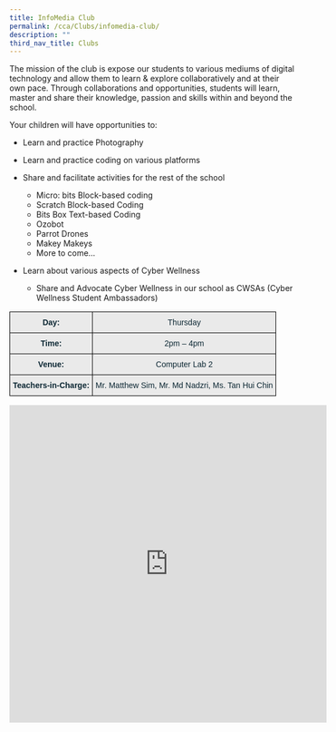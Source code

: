 ```yaml
---
title: InfoMedia Club
permalink: /cca/Clubs/infomedia-club/
description: ""
third_nav_title: Clubs
---
```

The mission of the club is expose our students to various mediums of digital technology and allow them to learn &amp; explore collaboratively and at their own pace. Through collaborations and opportunities, students will learn, master and share their knowledge, passion and skills within and beyond the school.&nbsp;

Your children will have opportunities to:

*   Learn and practice Photography
*   Learn and practice coding on various platforms
*   Share and facilitate activities for the rest of the school

	*   Micro: bits Block-based coding
	*   Scratch Block-based Coding
	*   Bits Box Text-based Coding
	*   Ozobot
	*   Parrot Drones
	*   Makey Makeys
	*   More to come…&nbsp;

*   Learn about various aspects of Cyber Wellness

	*   Share and Advocate Cyber Wellness in our school as CWSAs (Cyber Wellness Student Ambassadors)

<style type="text/css">
.tg  {border-collapse:collapse;border-spacing:0;}
.tg td{border-color:black;border-style:solid;border-width:1px;font-family:Arial, sans-serif;font-size:14px;
  overflow:hidden;padding:10px 5px;word-break:normal;}
.tg th{border-color:black;border-style:solid;border-width:1px;font-family:Arial, sans-serif;font-size:14px;
  font-weight:normal;overflow:hidden;padding:10px 5px;word-break:normal;}
.tg .tg-cqbp{background-color:#EAEAEA;color:#0C2733;font-weight:bold;text-align:center;vertical-align:top}
.tg .tg-cxqu{background-color:#EAEAEA;color:#0C2733;text-align:center;vertical-align:top}
</style>
<table class="tg">
<thead>
  <tr>
    <th class="tg-cqbp">Day:</th>
    <th class="tg-cxqu">Thursday</th>
  </tr>
</thead>
<tbody>
  <tr>
    <td class="tg-cqbp">Time:</td>
    <td class="tg-cxqu">2pm – 4pm</td>
  </tr>
  <tr>
    <td class="tg-cqbp">Venue:</td>
    <td class="tg-cxqu">Computer Lab 2</td>
  </tr>
  <tr>
    <td class="tg-cqbp">Teachers-in-Charge:</td>
    <td class="tg-cxqu">Mr. Matthew Sim, Mr. Md Nadzri, Ms. Tan Hui Chin</td>
  </tr>
</tbody>
</table>

<iframe allowfullscreen="true" height="560" width="560" frameborder="0" src="https://docs.google.com/presentation/d/e/2PACX-1vShuRrQ-ZcNWqVDEPt8CgE5TAK4xsFQ26fNB7cS4Abw1nB0n6FkzPZNeQo281py0UxNmPs6aywPe_wu/embed?start=true&amp;loop=true&amp;delayms=3000"></iframe>